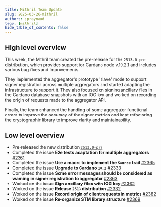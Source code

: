 ```yaml
---
title: Mithril Team Update
slug: 2025-03-26-mithril
authors: jpraynaud
tags: [mithril]
hide_table_of_contents: false
---
```


## High level overview

This week, the Mithril team created the pre-release for the `2513.0-pre` distribution, which provides support for Cardano node v.10.2.1 and includes various bug fixes and improvements.

They implemented the aggregator's prototype 'slave' mode to support signer registration across multiple aggregators and started adapting the infrastructure to support it. They also focused on signing ancillary files in the Cardano database snapshots with an IOG key and worked on recording the origin of requests made to the aggregator API.

Finally, the team enhanced the handling of some aggregator functional errors to improve the accuracy of the signer metrics and kept refactoring the cryptographic library to improve clarity and maintainability.

## Low level overview

- Pre-released the new distribution [`2513.0-pre`](https://github.com/input-output-hk/mithril/releases/tag/2513.0-pre)
- Completed the issue **E2e tests adaptation for multiple aggregators** [#2361](https://github.com/input-output-hk/mithril/issues/2361)
- Completed the issue **Use a macro to implement the `Source` trait** [#2365](https://github.com/input-output-hk/mithril/issues/2365)
- Completed the issue **Upgrade to Cardano `10.2`** [#2333](https://github.com/input-output-hk/mithril/issues/2333)
- Completed the issue **Some error messages should be considered as warning in signer registration to aggregator** [#2363](https://github.com/input-output-hk/mithril/issues/2363)
- Worked on the issue **Sign ancillary files with IOG key** [#2362](https://github.com/input-output-hk/mithril/issues/2362)
- Worked on the issue **Release `2513` distribution** [#2332](https://github.com/input-output-hk/mithril/issues/2332)
- Worked on the issue **Record origin of client requests in metrics** [#2382](https://github.com/input-output-hk/mithril/issues/2382)
- Worked on the issue **Re-organize STM library structure** [#2369](https://github.com/input-output-hk/mithril/issues/2369)

